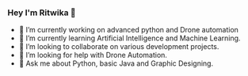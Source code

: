 ### Hey I'm Ritwika 👋

- 🔭 I’m currently working on advanced python and Drone automation
- 🌱 I’m currently learning Artificial Intelligence and Machine Learning.
- 👯 I’m looking to collaborate on various development projects.
- 🤔 I’m looking for help with Drone Automation.
- 💬 Ask me about Python, basic Java and Graphic Designing.


